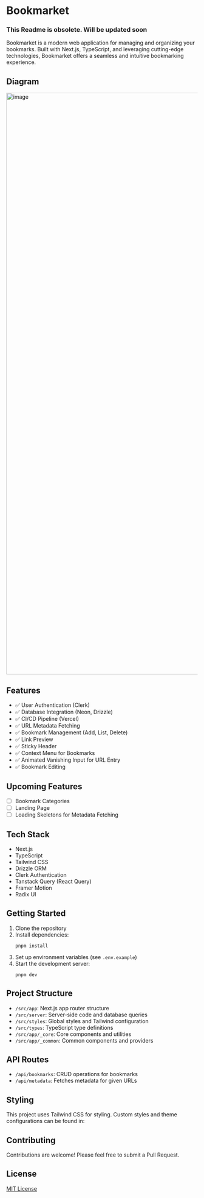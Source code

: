 # Bookmarket

### This Readme is obsolete. Will be updated soon

Bookmarket is a modern web application for managing and organizing your bookmarks. Built with Next.js, TypeScript, and leveraging cutting-edge technologies, Bookmarket offers a seamless and intuitive bookmarking experience.

## Diagram
<img width="1527" alt="image" src="https://github.com/user-attachments/assets/636e1398-cf05-4b06-a9f2-97420479c18c" />


## Features

- ✅ User Authentication (Clerk)
- ✅ Database Integration (Neon, Drizzle)
- ✅ CI/CD Pipeline (Vercel)
- ✅ URL Metadata Fetching
- ✅ Bookmark Management (Add, List, Delete)
- ✅ Link Preview
- ✅ Sticky Header
- ✅ Context Menu for Bookmarks
- ✅ Animated Vanishing Input for URL Entry
- ✅ Bookmark Editing

## Upcoming Features

- [ ] Bookmark Categories
- [ ] Landing Page
- [ ] Loading Skeletons for Metadata Fetching

## Tech Stack

- Next.js
- TypeScript
- Tailwind CSS
- Drizzle ORM
- Clerk Authentication
- Tanstack Query (React Query)
- Framer Motion
- Radix UI

## Getting Started

1. Clone the repository
2. Install dependencies:
   ```
   pnpm install
   ```
3. Set up environment variables (see `.env.example`)
4. Start the development server:
   ```
   pnpm dev
   ```

## Project Structure

- `/src/app`: Next.js app router structure
- `/src/server`: Server-side code and database queries
- `/src/styles`: Global styles and Tailwind configuration
- `/src/types`: TypeScript type definitions
- `/src/app/_core`: Core components and utilities
- `/src/app/_common`: Common components and providers

## API Routes

- `/api/bookmarks`: CRUD operations for bookmarks
- `/api/metadata`: Fetches metadata for given URLs

## Styling

This project uses Tailwind CSS for styling. Custom styles and theme configurations can be found in:

## Contributing

Contributions are welcome! Please feel free to submit a Pull Request.

## License

[MIT License](LICENSE)

